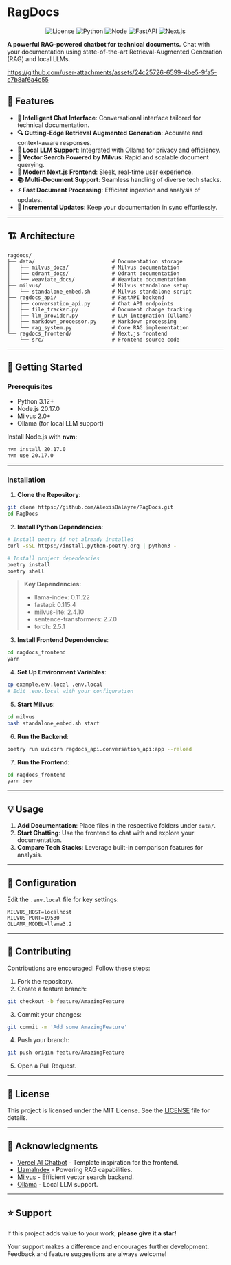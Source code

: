 # RagDocs

<div align="center">

![License](https://img.shields.io/badge/license-MIT-blue.svg)
![Python](https://img.shields.io/badge/python-3.12%2B-blue)
![Node](https://img.shields.io/badge/node-20.17.0-green)
![FastAPI](https://img.shields.io/badge/FastAPI-0.115.4-teal)
![Next.js](https://img.shields.io/badge/Next.js-14-black)

</div>

**A powerful RAG-powered chatbot for technical documents.** Chat with your documentation using state-of-the-art Retrieval-Augmented Generation (RAG) and local LLMs.

https://github.com/user-attachments/assets/24c25726-6599-4be5-9fa5-c7b8af6a4c55

## 🌟 Features

- **🤖 Intelligent Chat Interface**: Conversational interface tailored for technical documentation.
- **🔍 Cutting-Edge Retrieval Augmented Generation**: Accurate and context-aware responses.
- **💾 Local LLM Support**: Integrated with Ollama for privacy and efficiency.
- **🎯 Vector Search Powered by Milvus**: Rapid and scalable document querying.
- **🚀 Modern Next.js Frontend**: Sleek, real-time user experience.
- **📚 Multi-Document Support**: Seamless handling of diverse tech stacks.
- **⚡ Fast Document Processing**: Efficient ingestion and analysis of updates.
- **🔄 Incremental Updates**: Keep your documentation in sync effortlessly.

---

## 🏗️ Architecture

```
ragdocs/
├── data/                         # Documentation storage
│   ├── milvus_docs/              # Milvus documentation
│   ├── qdrant_docs/              # Qdrant documentation
│   └── weaviate_docs/            # Weaviate documentation
├── milvus/                       # Milvus standalone setup
│   └── standalone_embed.sh       # Milvus standalone script
├── ragdocs_api/                  # FastAPI backend
│   ├── conversation_api.py       # Chat API endpoints
│   ├── file_tracker.py           # Document change tracking
│   ├── llm_provider.py           # LLM integration (Ollama)
│   ├── markdown_processor.py     # Markdown processing
│   └── rag_system.py             # Core RAG implementation
└── ragdocs_frontend/             # Next.js frontend
    └── src/                      # Frontend source code
```

---

## 🚀 Getting Started

### Prerequisites

- Python 3.12+
- Node.js 20.17.0
- Milvus 2.0+
- Ollama (for local LLM support)

Install Node.js with **nvm**:

```bash
nvm install 20.17.0
nvm use 20.17.0
```

---

### Installation

1. **Clone the Repository**:

```bash
git clone https://github.com/AlexisBalayre/RagDocs.git
cd RagDocs
```

2. **Install Python Dependencies**:

```bash
# Install poetry if not already installed
curl -sSL https://install.python-poetry.org | python3 -

# Install project dependencies
poetry install
poetry shell
```

> **Key Dependencies:**
> - llama-index: 0.11.22
> - fastapi: 0.115.4
> - milvus-lite: 2.4.10
> - sentence-transformers: 2.7.0
> - torch: 2.5.1

3. **Install Frontend Dependencies**:

```bash
cd ragdocs_frontend
yarn
```

4. **Set Up Environment Variables**:

```bash
cp example.env.local .env.local
# Edit .env.local with your configuration
```

5. **Start Milvus**:

```bash
cd milvus
bash standalone_embed.sh start
```

6. **Run the Backend**:

```bash
poetry run uvicorn ragdocs_api.conversation_api:app --reload
```

7. **Run the Frontend**:

```bash
cd ragdocs_frontend
yarn dev
```

---

## 💡 Usage

1. **Add Documentation**: Place files in the respective folders under `data/`.
2. **Start Chatting**: Use the frontend to chat with and explore your documentation.
3. **Compare Tech Stacks**: Leverage built-in comparison features for analysis.

---

## 🔧 Configuration

Edit the `.env.local` file for key settings:

```env
MILVUS_HOST=localhost
MILVUS_PORT=19530
OLLAMA_MODEL=llama3.2
```

---

## 🤝 Contributing

Contributions are encouraged! Follow these steps:

1. Fork the repository.
2. Create a feature branch:

```bash
git checkout -b feature/AmazingFeature
```

3. Commit your changes:

```bash
git commit -m 'Add some AmazingFeature'
```

4. Push your branch:

```bash
git push origin feature/AmazingFeature
```

5. Open a Pull Request.

---

## 📝 License

This project is licensed under the MIT License. See the [LICENSE](LICENSE) file for details.

---

## 🙏 Acknowledgments

- [Vercel AI Chatbot](https://github.com/vercel/ai-chatbot) - Template inspiration for the frontend.
- [LlamaIndex](https://github.com/jerryjliu/llama_index) - Powering RAG capabilities.
- [Milvus](https://github.com/milvus-io/milvus) - Efficient vector search backend.
- [Ollama](https://github.com/jmorganca/ollama) - Local LLM support.

---

## ⭐ Support

If this project adds value to your work, **please give it a star!**

Your support makes a difference and encourages further development. Feedback and feature suggestions are always welcome!

